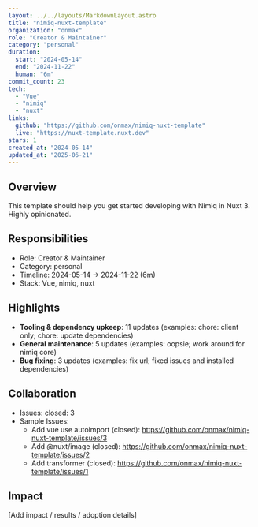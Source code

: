 ```yaml
---
layout: ../../layouts/MarkdownLayout.astro
title: "nimiq-nuxt-template"
organization: "onmax"
role: "Creator & Maintainer"
category: "personal"
duration:
  start: "2024-05-14"
  end: "2024-11-22"
  human: "6m"
commit_count: 23
tech:
  - "Vue"
  - "nimiq"
  - "nuxt"
links:
  github: "https://github.com/onmax/nimiq-nuxt-template"
  live: "https://nuxt-template.nuxt.dev"
stars: 1
created_at: "2024-05-14"
updated_at: "2025-06-21"
---
```

## Overview
This template should help you get started developing with Nimiq in Nuxt 3. Highly opinionated.

## Responsibilities
- Role: Creator & Maintainer
- Category: personal
- Timeline: 2024-05-14 -> 2024-11-22 (6m)
- Stack: Vue, nimiq, nuxt

## Highlights
- **Tooling & dependency upkeep**: 11 updates (examples: chore: client only; chore: update dependencies)
- **General maintenance**: 5 updates (examples: oopsie; work around for nimiq core)
- **Bug fixing**: 3 updates (examples: fix url; fixed issues and installed dependencies)

## Collaboration
- Issues: closed: 3
- Sample Issues:
  - Add vue use autoimport (closed): https://github.com/onmax/nimiq-nuxt-template/issues/3
  - Add @nuxt/image (closed): https://github.com/onmax/nimiq-nuxt-template/issues/2
  - Add transformer (closed): https://github.com/onmax/nimiq-nuxt-template/issues/1

## Impact
[Add impact / results / adoption details]
